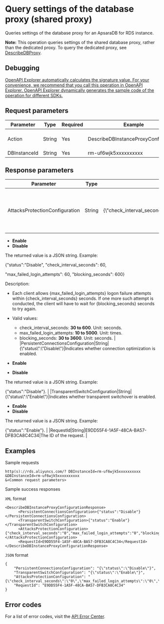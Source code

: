 # Query settings of the database proxy \(shared proxy\)

Queries settings of the database proxy for an ApsaraDB for RDS instance.

**Note:** This operation queries settings of the shared database proxy, rather than the dedicated proxy. To query the dedicated proxy, see [DescribeDBProxy](~~141055~~).

## Debugging

[OpenAPI Explorer automatically calculates the signature value. For your convenience, we recommend that you call this operation in OpenAPI Explorer. OpenAPI Explorer dynamically generates the sample code of the operation for different SDKs.](https://api.aliyun.com/#product=Rds&api=DescribeDBInstanceProxyConfiguration&type=RPC&version=2014-08-15)

## Request parameters

|Parameter|Type|Required|Example|Description|
|---------|----|--------|-------|-----------|
|Action|String|Yes|DescribeDBInstanceProxyConfiguration|The operation that you want to perform. Set the value to **DescribeDBInstanceProxyConfiguration**. |
|DBInstanceId|String|Yes|rm-uf6wjk5xxxxxxxxxx|The ID of the instance. |

## Response parameters

|Parameter|Type|Example|Description|
|---------|----|-------|-----------|
|AttacksProtectionConfiguration|String|\{\\"check\_interval\_seconds\\":\\"0\\",\\"max\_failed\_login\_attempts\\":\\"0\\",\\"blocking\_seconds\\":\\"0\\",\\"status\\":\\"Disable\\"\}|Indicates whether protection against brute-force attacks is enabled:

-   **Enable**
-   **Disable**

The returned value is a JSON string. Example:

\{"status":"Disable", "check\_interval\_seconds": 60,

"max\_failed\_login\_attempts": 60, "blocking\_seconds": 600\}

Description:

-   Each client allows \{max\_failed\_login\_attempts\} logon failure attempts within \{check\_interval\_seconds\} seconds. If one more such attempt is conducted, the client will have to wait for \{blocking\_seconds\} seconds to try again.
-   Valid values:
    -   check\_interval\_seconds: **30 to 600**. Unit: seconds.
    -   max\_failed\_login\_attempts: **10 to 5000**. Unit: times.
    -   blocking\_seconds: **30 to 3600**. Unit: seconds. |
|PersistentConnectionsConfiguration|String|\{\\"status\\":\\"Disable\\"\}|Indicates whether connection optimization is enabled.

-   **Enable**
-   **Disable**

The returned value is a JSON string. Example:

\{"status":"Disable"\}. |
|TransparentSwitchConfiguration|String|\{\\"status\\":\\"Enable\\"\}|Indicates whether transparent switchover is enabled.

-   **Enable**
-   **Disable**

The returned value is a JSON string. Example:

\{"status":"Enable"\}. |
|RequestId|String|E9DD55F4-1A5F-48CA-BA57-DFB3CA8C4C34|The ID of the request. |

## Examples

Sample requests

```
http(s)://rds.aliyuncs.com/? DBInstanceId=rm-uf6wjk5xxxxxxxxxx
&DBInstanceId=rm-uf6wjk5xxxxxxxxxx
&<Common request parameters>
```

Sample success responses

`XML` format

```
<DescribeDBInstanceProxyConfigurationResponse>
      <PersistentConnectionsConfiguration>{"status":"Disable"}</PersistentConnectionsConfiguration>
      <TransparentSwitchConfiguration>{"status":"Enable"}</TransparentSwitchConfiguration>
      <AttacksProtectionConfiguration>{"check_interval_seconds":"0","max_failed_login_attempts":"0","blocking_seconds":"0","status":"Disable"}</AttacksProtectionConfiguration>
      <RequestId>E9DD55F4-1A5F-48CA-BA57-DFB3CA8C4C34</RequestId>
</DescribeDBInstanceProxyConfigurationResponse>
```

`JSON` format

```
{
    "PersistentConnectionsConfiguration": "{\"status\":\"Disable\"}", 
    "TransparentSwitchConfiguration": "{\"status\":\"Enable\"}", 
    "AttacksProtectionConfiguration": "{\"check_interval_seconds\":\"0\",\"max_failed_login_attempts\":\"0\",\"blocking_seconds\":\"0\",\"status\":\"Disable\"}", 
    "RequestId": "E9DD55F4-1A5F-48CA-BA57-DFB3CA8C4C34"
}
```

## Error codes

For a list of error codes, visit the [API Error Center](https://error-center.alibabacloud.com/status/product/Rds).

